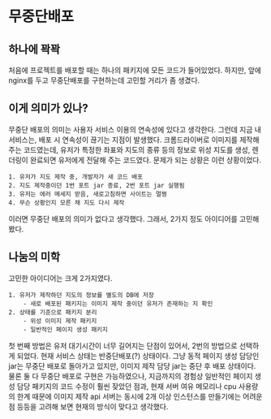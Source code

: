 # 무중단배포
## 하나에 꽉꽉
처음에 프로젝트를 배포할 때는 하나의 패키지에 모든 코드가 들어있었다. 
하지만, 앞에 nginx를 두고 무중단배포를 구현하는데 고민할 거리가 좀 생겼다.


## 이게 의미가 있나?
무중단 배포의 의미는 사용자 서비스 이용의 연속성에 있다고 생각한다.
그런데 지금 내 서비스는, 배포 시 연속성이 끊기는 지점이 발생했다.
크롬드라이버로 이미지를 제작해주는 코드였는데, 유저가 특정한 좌표와 지도의 종류 등의 정보로 위성 지도를 생성, 렌더링이 완료되면 유저에게 전달해 주는 코드였다.
문제가 되는 상황은 이런 상황이었다.

```
1. 유저가 지도 제작 중, 개발자가 새 코드 배포
2. 지도 제작중이던 1번 포트 jar 종료, 2번 포트 jar 실행됨
3. 유저는 에러 메세지 받음, 새로고침하면 사이트는 멀쩡
4. 무슨 상황인지 모른 채 지도 다시 제작  
```

이러면 무중단 배포의 의미가 없다고 생각했다.
그래서, 2가지 정도 아이디어를 고민해봤다.

## 나눔의 미학
고민한 아이디어는 크게 2가지였다.

```
1. 유저가 제작하던 지도의 정보를 별도의 DB에 저장  
    - 새로 배포된 패키지는 이미지 제작 중이던 유저가 존재하는 지 확인
2. 상태를 기준으로 패키지 분리
    - 위성 이미지 제작 패키지
    - 일반적인 페이지 생성 패키지
```

첫 번째 방법은 유저 대기시간이 너무 길어지는 단점이 있어서, 2번의 방법으로 선택하게 되었다.
현재 서비스 상태는 반중단배포(?) 상태이다.
그냥 동적 페이지 생성 담당인 jar는 무중단 배포로 돌아가고 있지만, 이미지 제작 담당 jar는 중단 후 배포 상태이다. 
물론 둘 다 무중단 배포로 구현은 가능하였으나, 지금까지의 경험상 일반적인 페이지 생성 담당 패키지의 코드 수정이 훨씬 잦았던 점과, 현재 서버 여유 메모리나 cpu 사용량의 한계 때문에 이미지 제작 api 서버는 동시에 2개 이상 인스턴스를 만들기에는 어려운 점 등등을 고려해 보면 현재의 방식이 맞다고 생각했다. 